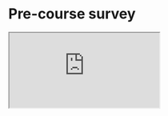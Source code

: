 
# Pre-course survey


<div class="responsive-container-rmd">

  <div class="animated-r-wrapper">
    <div class="animated-r-vertical">
      <div class="animated-r-circle"></div>
    </div>
    <div class="animated-r-diagonal"></div>
  </div>

  <iframe id="survey-iframe"
    src="https://colorado.rstudio.com/rsc/team-admin-pre-survey/" 
    gesture="media"  
    allowfullscreen
    scrolling="yes"
  ></iframe>
</div>

<script type="text/javascript" src="/assets/js/iFrameResizer.min.js"></script>

<script>
(function() {
  iFrameResize({ checkOrigin: 'https://colorado.rstudio.com/' , log: true }, '#survey-iframe')
})();
</script>
